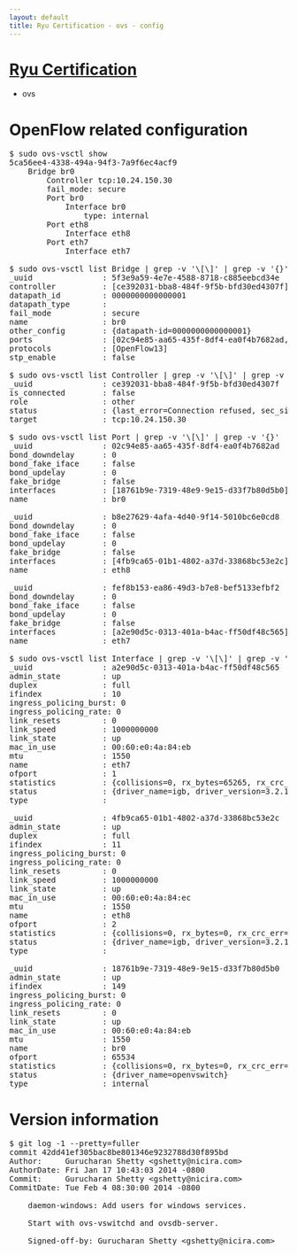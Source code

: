 ```yaml
---
layout: default
title: Ryu Certification - ovs - config
---
```

# [Ryu Certification](http://osrg.github.io/ryu/certification.html)
* ovs 

# OpenFlow related configuration
<pre>
$ sudo ovs-vsctl show
5ca56ee4-4338-494a-94f3-7a9f6ec4acf9
    Bridge br0
        Controller tcp:10.24.150.30
        fail_mode: secure
        Port br0
            Interface br0
                type: internal
        Port eth8
            Interface eth8
        Port eth7
            Interface eth7

$ sudo ovs-vsctl list Bridge | grep -v '\[\]' | grep -v '{}'
_uuid               : 5f3e9a59-4e7e-4588-8718-c885eebcd34e
controller          : [ce392031-bba8-484f-9f5b-bfd30ed4307f]
datapath_id         : 0000000000000001
datapath_type       : 
fail_mode           : secure
name                : br0
other_config        : {datapath-id=0000000000000001}
ports               : [02c94e85-aa65-435f-8df4-ea0f4b7682ad, b8e27629-4afa-4d40-9f14-5010bc6e0cd8, fef8b153-ea86-49d3-b7e8-bef5133efbf2]
protocols           : [OpenFlow13]
stp_enable          : false

$ sudo ovs-vsctl list Controller | grep -v '\[\]' | grep -v '{}'
_uuid               : ce392031-bba8-484f-9f5b-bfd30ed4307f
is_connected        : false
role                : other
status              : {last_error=Connection refused, sec_since_connect=351, sec_since_disconnect=0, state=BACKOFF}
target              : tcp:10.24.150.30

$ sudo ovs-vsctl list Port | grep -v '\[\]' | grep -v '{}'
_uuid               : 02c94e85-aa65-435f-8df4-ea0f4b7682ad
bond_downdelay      : 0
bond_fake_iface     : false
bond_updelay        : 0
fake_bridge         : false
interfaces          : [18761b9e-7319-48e9-9e15-d33f7b80d5b0]
name                : br0

_uuid               : b8e27629-4afa-4d40-9f14-5010bc6e0cd8
bond_downdelay      : 0
bond_fake_iface     : false
bond_updelay        : 0
fake_bridge         : false
interfaces          : [4fb9ca65-01b1-4802-a37d-33868bc53e2c]
name                : eth8

_uuid               : fef8b153-ea86-49d3-b7e8-bef5133efbf2
bond_downdelay      : 0
bond_fake_iface     : false
bond_updelay        : 0
fake_bridge         : false
interfaces          : [a2e90d5c-0313-401a-b4ac-ff50df48c565]
name                : eth7

$ sudo ovs-vsctl list Interface | grep -v '\[\]' | grep -v '{}'
_uuid               : a2e90d5c-0313-401a-b4ac-ff50df48c565
admin_state         : up
duplex              : full
ifindex             : 10
ingress_policing_burst: 0
ingress_policing_rate: 0
link_resets         : 0
link_speed          : 1000000000
link_state          : up
mac_in_use          : 00:60:e0:4a:84:eb
mtu                 : 1550
name                : eth7
ofport              : 1
statistics          : {collisions=0, rx_bytes=65265, rx_crc_err=0, rx_dropped=0, rx_errors=0, rx_frame_err=0, rx_over_err=0, rx_packets=660, tx_bytes=0, tx_dropped=0, tx_errors=0, tx_packets=0}
status              : {driver_name=igb, driver_version=3.2.10-k, firmware_version=3.10-0}
type                : 

_uuid               : 4fb9ca65-01b1-4802-a37d-33868bc53e2c
admin_state         : up
duplex              : full
ifindex             : 11
ingress_policing_burst: 0
ingress_policing_rate: 0
link_resets         : 0
link_speed          : 1000000000
link_state          : up
mac_in_use          : 00:60:e0:4a:84:ec
mtu                 : 1550
name                : eth8
ofport              : 2
statistics          : {collisions=0, rx_bytes=0, rx_crc_err=0, rx_dropped=0, rx_errors=0, rx_frame_err=0, rx_over_err=0, rx_packets=0, tx_bytes=20536, tx_dropped=0, tx_errors=0, tx_packets=220}
status              : {driver_name=igb, driver_version=3.2.10-k, firmware_version=3.10-0}
type                : 

_uuid               : 18761b9e-7319-48e9-9e15-d33f7b80d5b0
admin_state         : up
ifindex             : 149
ingress_policing_burst: 0
ingress_policing_rate: 0
link_resets         : 0
link_state          : up
mac_in_use          : 00:60:e0:4a:84:eb
mtu                 : 1550
name                : br0
ofport              : 65534
statistics          : {collisions=0, rx_bytes=0, rx_crc_err=0, rx_dropped=0, rx_errors=0, rx_frame_err=0, rx_over_err=0, rx_packets=0, tx_bytes=0, tx_dropped=0, tx_errors=0, tx_packets=0}
status              : {driver_name=openvswitch}
type                : internal
</pre>

# Version information
<pre>
$ git log -1 --pretty=fuller
commit 42dd41ef305bac8be801346e9232788d30f895bd
Author:     Gurucharan Shetty &lt;gshetty@nicira.com&gt;
AuthorDate: Fri Jan 17 10:43:03 2014 -0800
Commit:     Gurucharan Shetty &lt;gshetty@nicira.com&gt;
CommitDate: Tue Feb 4 08:30:00 2014 -0800

    daemon-windows: Add users for windows services.
    
    Start with ovs-vswitchd and ovsdb-server.
    
    Signed-off-by: Gurucharan Shetty &lt;gshetty@nicira.com&gt;
</pre>
